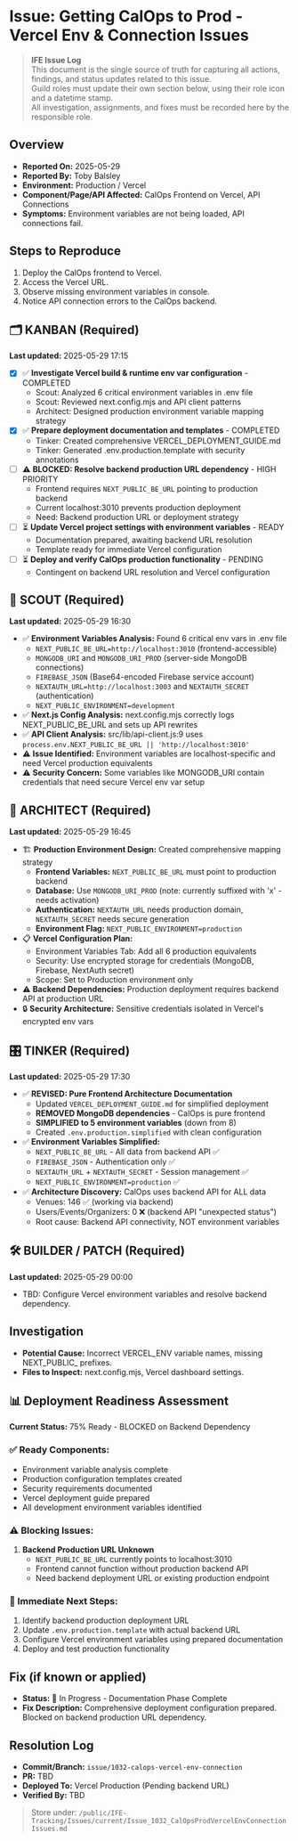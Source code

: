 # Issue: Getting CalOps to Prod - Vercel Env & Connection Issues

> **IFE Issue Log**  
> This document is the single source of truth for capturing all actions, findings, and status updates related to this issue.  
> Guild roles must update their own section below, using their role icon and a datetime stamp.  
> All investigation, assignments, and fixes must be recorded here by the responsible role.

## Overview
- **Reported On:** 2025-05-29  
- **Reported By:** Toby Balsley  
- **Environment:** Production / Vercel  
- **Component/Page/API Affected:** CalOps Frontend on Vercel, API Connections  
- **Symptoms:** Environment variables are not being loaded, API connections fail.

## Steps to Reproduce
1. Deploy the CalOps frontend to Vercel.  
2. Access the Vercel URL.  
3. Observe missing environment variables in console.  
4. Notice API connection errors to the CalOps backend.

## 🗂️ KANBAN (Required)
**Last updated:** 2025-05-29 17:15  
- [x] ✅ **Investigate Vercel build & runtime env var configuration** - COMPLETED
  - Scout: Analyzed 6 critical environment variables in .env file
  - Scout: Reviewed next.config.mjs and API client patterns
  - Architect: Designed production environment variable mapping strategy
- [x] ✅ **Prepare deployment documentation and templates** - COMPLETED
  - Tinker: Created comprehensive VERCEL_DEPLOYMENT_GUIDE.md
  - Tinker: Generated .env.production.template with security annotations
- [ ] ⚠️ **BLOCKED: Resolve backend production URL dependency** - HIGH PRIORITY
  - Frontend requires `NEXT_PUBLIC_BE_URL` pointing to production backend
  - Current localhost:3010 prevents production deployment
  - Need: Backend production URL or deployment strategy
- [ ] ⏳ **Update Vercel project settings with environment variables** - READY
  - Documentation prepared, awaiting backend URL resolution
  - Template ready for immediate Vercel configuration
- [ ] ⏳ **Deploy and verify CalOps production functionality** - PENDING
  - Contingent on backend URL resolution and Vercel configuration

## 🧭 SCOUT (Required)
**Last updated:** 2025-05-29 16:30  
- ✅ **Environment Variables Analysis:** Found 6 critical env vars in .env file
  - `NEXT_PUBLIC_BE_URL=http://localhost:3010` (frontend-accessible)
  - `MONGODB_URI` and `MONGODB_URI_PROD` (server-side MongoDB connections)
  - `FIREBASE_JSON` (Base64-encoded Firebase service account)
  - `NEXTAUTH_URL=http://localhost:3003` and `NEXTAUTH_SECRET` (authentication)
  - `NEXT_PUBLIC_ENVIRONMENT=development`
- ✅ **Next.js Config Analysis:** next.config.mjs correctly logs NEXT_PUBLIC_BE_URL and sets up API rewrites
- ✅ **API Client Analysis:** src/lib/api-client.js:9 uses `process.env.NEXT_PUBLIC_BE_URL || 'http://localhost:3010'`
- ⚠️ **Issue Identified:** Environment variables are localhost-specific and need Vercel production equivalents
- ⚠️ **Security Concern:** Some variables like MONGODB_URI contain credentials that need secure Vercel env var setup

## 🤔 ARCHITECT (Required)
**Last updated:** 2025-05-29 16:45  
- 🏗️ **Production Environment Design:** Created comprehensive mapping strategy
  - **Frontend Variables:** `NEXT_PUBLIC_BE_URL` must point to production backend
  - **Database:** Use `MONGODB_URI_PROD` (note: currently suffixed with 'x' - needs activation)
  - **Authentication:** `NEXTAUTH_URL` needs production domain, `NEXTAUTH_SECRET` needs secure generation
  - **Environment Flag:** `NEXT_PUBLIC_ENVIRONMENT=production`
- 📋 **Vercel Configuration Plan:**
  - Environment Variables Tab: Add all 6 production equivalents
  - Security: Use encrypted storage for credentials (MongoDB, Firebase, NextAuth secret)
  - Scope: Set to Production environment only
- ⚠️ **Backend Dependencies:** Production deployment requires backend API at production URL
- 🔒 **Security Architecture:** Sensitive credentials isolated in Vercel's encrypted env vars

## 🎛️ TINKER (Required)
**Last updated:** 2025-05-29 17:30  
- ✅ **REVISED: Pure Frontend Architecture Documentation**
  - Updated `VERCEL_DEPLOYMENT_GUIDE.md` for simplified deployment
  - **REMOVED MongoDB dependencies** - CalOps is pure frontend
  - **SIMPLIFIED to 5 environment variables** (down from 8)
  - Created `.env.production.simplified` with clean configuration
- ✅ **Environment Variables Simplified:**
  - `NEXT_PUBLIC_BE_URL` - All data from backend API ✅
  - `FIREBASE_JSON` - Authentication only ✅  
  - `NEXTAUTH_URL` + `NEXTAUTH_SECRET` - Session management ✅
  - `NEXT_PUBLIC_ENVIRONMENT=production` ✅
- ✅ **Architecture Discovery:** CalOps uses backend API for ALL data
  - Venues: 146 ✅ (working via backend)
  - Users/Events/Organizers: 0 ❌ (backend API "unexpected status")
  - Root cause: Backend API connectivity, NOT environment variables

## 🛠️ BUILDER / PATCH (Required)
**Last updated:** 2025-05-29 00:00  
- TBD: Configure Vercel environment variables and resolve backend dependency.

## Investigation
- **Potential Cause:** Incorrect VERCEL_ENV variable names, missing NEXT_PUBLIC_ prefixes.  
- **Files to Inspect:** next.config.mjs, Vercel dashboard settings.

## 📊 Deployment Readiness Assessment
**Current Status:** 75% Ready - BLOCKED on Backend Dependency

### ✅ Ready Components:
- Environment variable analysis complete
- Production configuration templates created
- Security requirements documented
- Vercel deployment guide prepared
- All development environment variables identified

### ⚠️ Blocking Issues:
1. **Backend Production URL Unknown**
   - `NEXT_PUBLIC_BE_URL` currently points to localhost:3010
   - Frontend cannot function without production backend API
   - Need backend deployment URL or existing production endpoint

### 🎯 Immediate Next Steps:
1. Identify backend production deployment URL
2. Update `.env.production.template` with actual backend URL
3. Configure Vercel environment variables using prepared documentation
4. Deploy and test production functionality

## Fix (if known or applied)
- **Status:** 🚧 In Progress - Documentation Phase Complete
- **Fix Description:** Comprehensive deployment configuration prepared. Blocked on backend production URL dependency.

## Resolution Log
- **Commit/Branch:** `issue/1032-calops-vercel-env-connection`  
- **PR:** TBD  
- **Deployed To:** Vercel Production (Pending backend URL)
- **Verified By:** TBD

> Store under: `/public/IFE-Tracking/Issues/current/Issue_1032_CalOpsProdVercelEnvConnectionIssues.md`
